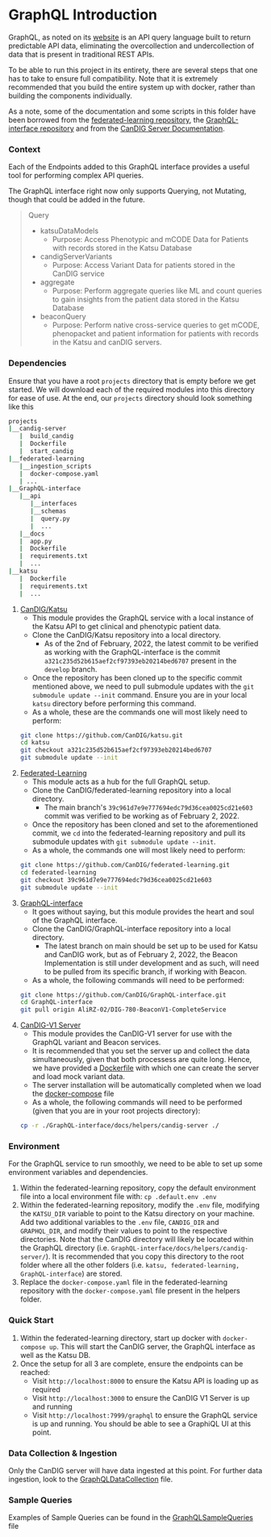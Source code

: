 # GraphQL Introduction

GraphQL, as noted on its [website](https://www.graphql.org) is an API query language built to return predictable API data, eliminating the overcollection and undercollection of data that is present in traditional REST APIs.

To be able to run this project in its entirety, there are several steps that one has to take to ensure full compatibility. Note that it is extremely recommended that you build the entire system up with docker, rather than building the components individually.

As a note, some of the documentation and some scripts in this folder have been borrowed from the [federated-learning repository](https://github.com/CanDIG/federated-learning), the [GraphQL-interface repository](https://github.com/CanDIG/GraphQL-interface) and from the [CanDIG Server Documentation](https://candig-server.readthedocs.io/en/v1.5.0-alpha/index.html).

### Context

Each of the Endpoints added to this GraphQL interface provides a useful tool for performing complex API queries.

The GraphQL interface right now only supports Querying, not Mutating, though that could be added in the future.

> Query
>
> - katsuDataModels
>   - Purpose: Access Phenotypic and mCODE Data for Patients with records stored in the Katsu Database
> - candigServerVariants
>   - Purpose: Access Variant Data for patients stored in the CanDIG service
> - aggregate
>   - Purpose: Perform aggregate queries like ML and count queries to gain insights from the patient data stored in the Katsu Database
> - beaconQuery
>   - Purpose: Perform native cross-service queries to get mCODE, phenopacket and patient information for patients with records in the Katsu and canDIG servers.

### Dependencies

Ensure that you have a root `projects` directory that is empty before we get started. We will download each of the required modules into this directory for ease of use. At the end, our `projects` directory should look something like this

```bash
projects
|__candig-server
   |  build_candig
   |  Dockerfile
   |  start_candig
|__federated-learning
   |__ingestion_scripts
   |  docker-compose.yaml
   | ...
|__GraphQL-interface
   |__api
      |__interfaces
      |__schemas
      |  query.py
      |  ...
   |__docs
   |  app.py
   |  Dockerfile
   |  requirements.txt
   |  ...
|__katsu
   |  Dockerfile
   |  requirements.txt
   |  ...
```

1. [CanDIG/Katsu](https://github.com/CanDIG/katsu)
   - This module provides the GraphQL service with a local instance of the Katsu API to get clinical and phenotypic patient data.
   - Clone the CanDIG/Katsu repository into a local directory.
     - As of the 2nd of February, 2022, the latest commit to be verified as working with the GraphQL-interface is the commit `a321c235d52b615aef2cf97393eb20214bed6707` present in the `develop` branch.
   - Once the repository has been cloned up to the specific commit mentioned above, we need to pull submodule updates with the `git submodule update --init` command. Ensure you are in your local `katsu` directory before performing this command.
   - As a whole, these are the commands one will most likely need to perform:
   ```bash
   git clone https://github.com/CanDIG/katsu.git
   cd katsu
   git checkout a321c235d52b615aef2cf97393eb20214bed6707
   git submodule update --init
   ```
2. [Federated-Learning](https://github.com/CanDIG/federated-learning)
   - This module acts as a hub for the full GraphQL setup.
   - Clone the CanDIG/federated-learning repository into a local directory.
     - The main branch's `39c961d7e9e777694edc79d36cea0025cd21e603` commit was verified to be working as of February 2, 2022.
   - Once the repository has been cloned and set to the aforementioned commit, we `cd` into the federated-learning repository and pull its submodule updates with `git submodule update --init`.
   - As a whole, the commands one will most likely need to perform:
   ```bash
   git clone https://github.com/CanDIG/federated-learning.git
   cd federated-learning
   git checkout 39c961d7e9e777694edc79d36cea0025cd21e603
   git submodule update --init
   ```
3. [GraphQL-interface](https://github.com/CanDIG/GraphQL-interface)
   - It goes without saying, but this module provides the heart and soul of the GraphQL interface.
   - Clone the CanDIG/GraphQL-interface repository into a local directory.
     - The latest branch on main should be set up to be used for Katsu and CanDIG work, but as of February 2, 2022, the Beacon Implementation is still under development and as such, will need to be pulled from its specific branch, if working with Beacon.
   - As a whole, the following commands will need to be performed:
   ```bash
   git clone https://github.com/CanDIG/GraphQL-interface.git
   cd GraphQL-interface
   git pull origin AliRZ-02/DIG-780-BeaconV1-CompleteService
   ```
4. [CanDIG-V1 Server](https://candig-server.readthedocs.io/en/v1.5.0-alpha/index.html)
   - This module provides the CanDIG-V1 server for use with the GraphQL variant and Beacon services.
   - It is recommended that you set the server up and collect the data simultaneously, given that both processess are quite long. Hence, we have provided a [Dockerfile](helpers/candig-server/Dockerfile) with which one can create the server and load mock variant data.
   - The server installation will be automatically completed when we load the [docker-compose](helpers/docker-compose.yaml) file
   - As a whole, the following commands will need to be performed (given that you are in your root projects directory):
   ```bash
   cp -r ./GraphQL-interface/docs/helpers/candig-server ./
   ```

### Environment

For the GraphQL service to run smoothly, we need to be able to set up some environment variables and dependencies.

1. Within the federated-learning repository, copy the default environment file into a local environment file with: `cp .default.env .env`
2. Within the federated-learning repository, modify the `.env` file, modifying the `KATSU_DIR` variable to point to the Katsu directory on your machine. Add two additional variables to the `.env` file, `CANDIG_DIR` and `GRAPHQL_DIR`, and modify their values to point to the respective directories. Note that the CanDIG directory will likely be located within the GraphQL directory (i.e. `GraphQL-interface/docs/helpers/candig-server/`). It is recommended that you copy this directory to the root folder where all the other folders (i.e. `katsu, federated-learning, GraphQL-interface`) are stored.
3. Replace the `docker-compose.yaml` file in the federated-learning repository with the `docker-compose.yaml` file present in the helpers folder.

### Quick Start

1. Within the federated-learning directory, start up docker with `docker-compose up`. This will start the CanDIG server, the GraphQL interface as well as the Katsu DB.
2. Once the setup for all 3 are complete, ensure the endpoints can be reached:
   - Visit `http://localhost:8000` to ensure the Katsu API is loading up as required
   - Visit `http://localhost:3000` to ensure the CanDIG V1 Server is up and running
   - Visit `http://localhost:7999/graphql` to ensure the GraphQL service is up and running. You should be able to see a GraphiQL UI at this point.

### Data Collection & Ingestion

Only the CanDIG server will have data ingested at this point. For further data ingestion, look to the [GraphQLDataCollection](GraphQLDataCollection.md) file.

### Sample Queries

Examples of Sample Queries can be found in the [GraphQLSampleQueries](GraphQLSampleQueries.md) file
